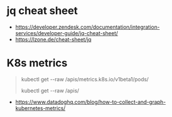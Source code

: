 # jq cheat sheet
- https://developer.zendesk.com/documentation/integration-services/developer-guide/jq-cheat-sheet/
- https://lzone.de/cheat-sheet/jq

# K8s metrics 
> kubectl get --raw /apis/metrics.k8s.io/v1beta1/pods/
>
> kubectl get --raw /apis/
- https://www.datadoghq.com/blog/how-to-collect-and-graph-kubernetes-metrics/
